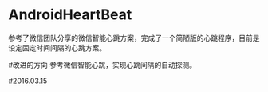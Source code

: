 # AndroidHeartBeat

参考了微信团队分享的微信智能心跳方案，完成了一个简陋版的心跳程序，目前是设定固定时间间隔的心跳方案。


#改进的方向
参考微信智能心跳，实现心跳间隔的自动探测。

#2016.03.15
